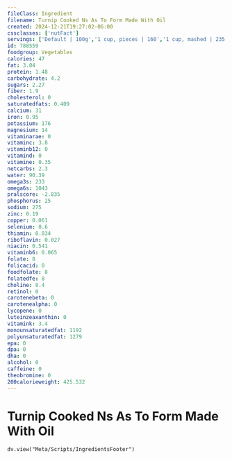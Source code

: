 ```yaml
---
fileClass: Ingredient
filename: Turnip Cooked Ns As To Form Made With Oil
created: 2024-12-21T19:27:02-06:00
cssclasses: ['nutFact']
servings: ['Default | 100g','1 cup, pieces | 160','1 cup, mashed | 235','1 small | 60','1 medium | 120','1 large | 180','1 cup, nfs | 160']
id: 788559
foodgroup: Vegetables
calories: 47
fat: 3.04
protein: 1.48
carbohydrate: 4.2
sugars: 2.27
fiber: 1.9
cholesterol: 0
saturatedfats: 0.409
calcium: 31
iron: 0.95
potassium: 176
magnesium: 14
vitaminarae: 0
vitaminc: 3.8
vitaminb12: 0
vitamind: 0
vitamine: 0.35
netcarbs: 2.3
water: 90.39
omega3s: 233
omega6s: 1043
pralscore: -2.835
phosphorus: 25
sodium: 275
zinc: 0.19
copper: 0.061
selenium: 0.6
thiamin: 0.034
riboflavin: 0.027
niacin: 0.541
vitaminb6: 0.065
folate: 8
folicacid: 0
foodfolate: 8
folatedfe: 8
choline: 8.4
retinol: 0
carotenebeta: 0
carotenealpha: 0
lycopene: 0
luteinzeaxanthin: 0
vitamink: 3.4
monounsaturatedfat: 1192
polyunsaturatedfat: 1279
epa: 0
dpa: 0
dha: 0
alcohol: 0
caffeine: 0
theobromine: 0
200calorieweight: 425.532
---
```


# Turnip Cooked Ns As To Form Made With Oil

```dataviewjs
dv.view("Meta/Scripts/IngredientsFooter")
```